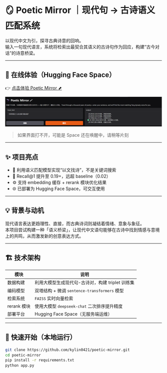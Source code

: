 # 🪞 Poetic Mirror ｜现代句 → 古诗语义匹配系统

以现代中文为引，探寻古典诗意的回响。  
输入一句现代语言，系统将检索出最契合其语义的古诗句作为回应，构建“古今对话”的诗意桥梁。

---

## 🔗 在线体验（Hugging Face Space）

👉 [点击体验 Poetic Mirror ⬈](https://huggingface.co/spaces/slxhere/Poetic_Mirror)

<p align="center">
  <img src="https://github.com/kylin0421/poetic-mirror/blob/main/template.png" width="600"/>
</p>

> 如果界面打不开，可能是 Space 还在唤醒中，请稍等片刻

---

## ✨ 项目亮点

- 🧠 利用语义匹配模型实现“以文找诗”，不是关键词搜索
- 🎯 Recall@1 提升至 0.19+，远超 baseline（0.02）
- ⚙️ 支持 embedding 缓存 + rerank 模块优化结果
- 🌐 已部署为 Hugging Face Space，可交互使用

---

## 💡 背景与动机

现代语言表达更趋理性、直接，而古典诗词则凝结着情绪、意象与象征。  
本项目尝试构建一种「语义桥梁」，让现代中文语句能够在古诗中找到情感与意境上的共鸣，从而激发新的创意表达方式。

---

## 🏗 技术架构

| 模块 | 说明 |
|------|------|
| 数据构建 | 利用大模型生成现代句-古诗对，构建 triplet 训练集 |
| 编码模型 | 双塔结构 + 微调 `sentence-transformers` 模型 |
| 检索系统 | `FAISS` 实时向量检索 |
| rerank 模块 | 使用大模型 `deepseek-chat` 二次排序提升精度 |
| 部署平台 | Hugging Face Space（无服务端运维） |

---

## 🚀 快速开始（本地运行）

```bash
git clone https://github.com/kylin0421/poetic-mirror.git
cd poetic-mirror
pip install -r requirements.txt
python app.py
